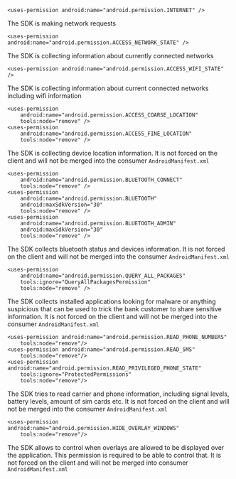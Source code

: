 ```
<uses-permission android:name="android.permission.INTERNET" />
```
The SDK is making network requests

```
<uses-permission android:name="android.permission.ACCESS_NETWORK_STATE" />
```
The SDK is collecting information about currently connected networks

```
<uses-permission android:name="android.permission.ACCESS_WIFI_STATE" />
```
The SDK is collecting information about current connected networks including wifi information

```
<uses-permission  
    android:name="android.permission.ACCESS_COARSE_LOCATION"  
    tools:node="remove" />  
<uses-permission  
    android:name="android.permission.ACCESS_FINE_LOCATION"  
    tools:node="remove" />
```
The SDK is collecting device location information. It is not forced on the client and will not be merged into the consumer `AndroidManifest.xml` 

```
<uses-permission  
    android:name="android.permission.BLUETOOTH_CONNECT"  
    tools:node="remove" />  
<uses-permission  
    android:name="android.permission.BLUETOOTH"  
    android:maxSdkVersion="30"  
    tools:node="remove" />  
<uses-permission  
    android:name="android.permission.BLUETOOTH_ADMIN"  
    android:maxSdkVersion="30"  
    tools:node="remove" />
```
The SDK collects bluetooth status and devices information. It is not forced on the client and will not be merged into the consumer `AndroidManifest.xml`

```
<uses-permission  
    android:name="android.permission.QUERY_ALL_PACKAGES"  
    tools:ignore="QueryAllPackagesPermission"  
    tools:node="remove" />
```
The SDK collects installed applications looking for malware or anything suspicious that can be used to trick the bank customer to share sensitive information. It is not forced on the client and will not be merged into the consumer `AndroidManifest.xml`

```
<uses-permission android:name="android.permission.READ_PHONE_NUMBERS"  
    tools:node="remove"/>  
<uses-permission android:name="android.permission.READ_SMS"  
    tools:node="remove"/>  
<uses-permission android:name="android.permission.READ_PRIVILEGED_PHONE_STATE"  
    tools:ignore="ProtectedPermissions"  
    tools:node="remove"/>
```
The SDK tries to read carrier and phone information, including signal levels, battery levels, amount of sim cards etc. It is not forced on the client and will not be merged into the consumer `AndroidManifest.xml`

```
<uses-permission android:name="android.permission.HIDE_OVERLAY_WINDOWS"  
    tools:node="remove"/>
```
The SDK allows to control when overlays are allowed to be displayed over the application. This permission is required to be able to control that. It is not forced on the client and will not be merged into consumer `AndroidManifest.xml`
